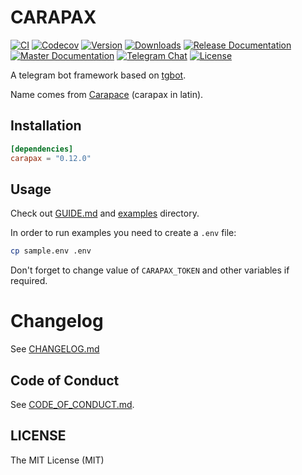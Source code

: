 # CARAPAX

[![CI](https://img.shields.io/github/workflow/status/tg-rs/carapax/CI?style=flat-square)](https://github.com/tg-rs/carapax/actions/)
[![Codecov](https://img.shields.io/codecov/c/github/tg-rs/carapax.svg?style=flat-square)](https://codecov.io/gh/tg-rs/carapax)
[![Version](https://img.shields.io/crates/v/carapax.svg?style=flat-square)](https://crates.io/crates/carapax)
[![Downloads](https://img.shields.io/crates/d/carapax.svg?style=flat-square)](https://crates.io/crates/carapax)
[![Release Documentation](https://img.shields.io/badge/docs-release-brightgreen.svg?style=flat-square)](https://docs.rs/carapax)
[![Master Documentation](https://img.shields.io/badge/docs-master-blueviolet.svg?style=flat-square)](https://tg-rs.github.io/carapax/carapax/)
[![Telegram Chat](https://img.shields.io/badge/telegram-@tgrsusers-blue?style=flat-square)](https://t.me/tgrsusers)
[![License](https://img.shields.io/crates/l/carapax.svg?style=flat-square)](https://github.com/tg-rs/carapax/tree/0.12.0/LICENSE)

A telegram bot framework based on [tgbot](https://github.com/tg-rs/tgbot).

Name comes from [Carapace](https://en.wikipedia.org/wiki/Carapace) (carapax in latin).

## Installation

```toml
[dependencies]
carapax = "0.12.0"
```

## Usage

Check out [GUIDE.md](https://github.com/tg-rs/carapax/tree/0.12.0/GUIDE.md) and
[examples](https://github.com/tg-rs/carapax/tree/0.12.0/examples) directory.

In order to run examples you need to create a `.env` file:

```sh
cp sample.env .env
```

Don't forget to change value of `CARAPAX_TOKEN` and other variables if required.

# Changelog

See [CHANGELOG.md](https://github.com/tg-rs/carapax/tree/0.12.0/CHANGELOG.md)

## Code of Conduct

See [CODE_OF_CONDUCT.md](https://github.com/tg-rs/carapax/tree/0.12.0/CODE_OF_CONDUCT.md).

## LICENSE

The MIT License (MIT)
